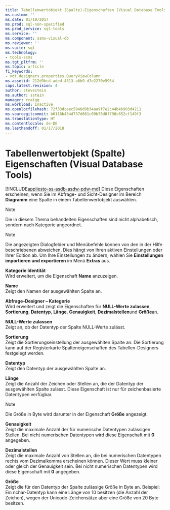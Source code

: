 ```yaml
---
title: Tabellenwertobjekt (Spalte)-Eigenschaften (Visual Database Tools) | Microsoft-Dokumentation
ms.custom: ''
ms.date: 01/19/2017
ms.prod: sql-non-specified
ms.prod_service: sql-tools
ms.service: ''
ms.component: ssms-visual-db
ms.reviewer: ''
ms.suite: sql
ms.technology:
- tools-ssms
ms.tgt_pltfrm: ''
ms.topic: article
f1_keywords:
- vdt.designers.properties.QueryViewColumn
ms.assetid: 212d9bcd-aded-4313-a6b9-d7e2270e5954
caps.latest.revision: 4
author: stevestein
ms.author: sstein
manager: craigg
ms.workload: Inactive
ms.openlocfilehash: 72f33dceec5940d9b34aa9f7e2c44b4b903d4211
ms.sourcegitcommit: b6116b434d737d661c09b78d0f798c652cf149f3
ms.translationtype: HT
ms.contentlocale: de-DE
ms.lasthandoff: 01/17/2018
---
```

# <a name="table-valued-object-column-properties-visual-database-tools"></a>Tabellenwertobjekt (Spalte) Eigenschaften (Visual Database Tools)
[!INCLUDE[appliesto-ss-asdb-asdw-pdw-md](../../includes/appliesto-ss-asdb-asdw-pdw-md.md)] Diese Eigenschaften erscheinen, wenn Sie im Abfrage- und Sicht-Designer im Bereich **Diagramm** eine Spalte in einem Tabellenwertobjekt auswählen.  
  
> [!NOTE]  
> Die in diesem Thema behandelten Eigenschaften sind nicht alphabetisch, sondern nach Kategorie angeordnet.  
  
> [!NOTE]  
> Die angezeigten Dialogfelder und Menübefehle können von den in der Hilfe beschriebenen abweichen. Dies hängt von Ihren aktiven Einstellungen oder Ihrer Edition ab. Um Ihre Einstellungen zu ändern, wählen Sie **Einstellungen importieren und exportieren** im Menü **Extras** aus.  
  
**Kategorie Identität**  
Wird erweitert, um die Eigenschaft **Name** anzuzeigen.  
  
**Name**  
Zeigt den Namen der ausgewählten Spalte an.  
  
**Abfrage-Designer – Kategorie**  
Wird erweitert und zeigt die Eigenschaften für **NULL-Werte zulassen**, **Sortierung**, **Datentyp**, **Länge**, **Genauigkeit**, **Dezimalstellen**und **Größe**an.  
  
**NULL-Werte zulassen**  
Zeigt an, ob der Datentyp der Spalte NULL-Werte zulässt.  
  
**Sortierung**  
Zeigt die Sortierungseinstellung der ausgewählten Spalte an. Die Sortierung kann auf der Registerkarte Spalteneigenschaften des Tabellen-Designers festgelegt werden.  
  
**Datentyp**  
Zeigt den Datentyp der ausgewählten Spalte an.  
  
**Länge**  
Zeigt die Anzahl der Zeichen oder Stellen an, die der Datentyp der ausgewählten Spalte zulässt. Diese Eigenschaft ist nur für zeichenbasierte Datentypen verfügbar.  
  
> [!NOTE]  
> Die Größe in Byte wird darunter in der Eigenschaft **Größe** angezeigt.  
  
**Genauigkeit**  
Zeigt die maximale Anzahl der für numerische Datentypen zulässigen Stellen. Bei nicht numerischen Datentypen wird diese Eigenschaft mit **0** angegeben.  
  
**Dezimalstellen**  
Zeigt die maximale Anzahl von Stellen an, die bei numerischen Datentypen rechts vom Dezimalkomma erscheinen können. Dieser Wert muss kleiner oder gleich der Genauigkeit sein. Bei nicht numerischen Datentypen wird diese Eigenschaft mit **0** angegeben.  
  
**Größe**  
Zeigt die für den Datentyp der Spalte zulässige Größe in Byte an. Beispiel: Ein nchar-Datentyp kann eine Länge von 10 besitzen (die Anzahl der Zeichen), wegen der Unicode-Zeichensätze aber eine Größe von 20 Byte besitzen.  
  

